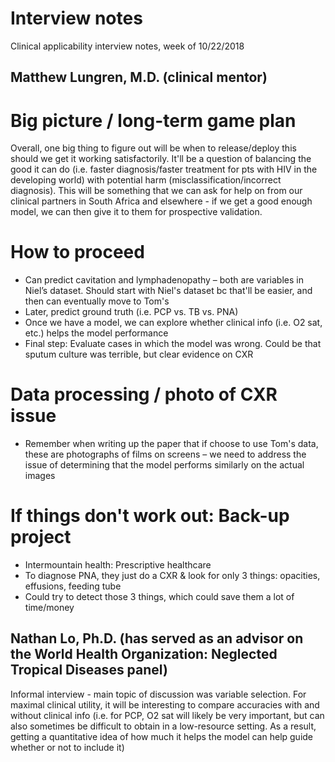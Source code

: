 # Interview notes

Clinical applicability interview notes, week of 10/22/2018

## Matthew Lungren, M.D. (clinical mentor)

# Big picture / long-term game plan
Overall, one big thing to figure out will be when to release/deploy this should we get it working satisfactorily. It'll be a question of balancing the good it can do (i.e. faster diagnosis/faster treatment for pts with HIV in the developing world) with potential harm (misclassification/incorrect diagnosis). This will be something that we can ask for help on from our clinical partners in South Africa and elsewhere - if we get a good enough model, we can then give it to them for prospective validation. 
# How to proceed
- Can predict cavitation and lymphadenopathy – both are variables in Niel’s dataset. Should start with Niel's dataset bc that'll be easier, and then can eventually move to Tom's
- Later, predict ground truth (i.e. PCP vs. TB vs. PNA)
- Once we have a model, we can explore whether clinical info (i.e. O2 sat, etc.) helps the model performance
- Final step: Evaluate cases in which the model was wrong. Could be that sputum culture was terrible, but clear evidence on CXR
# Data processing / photo of CXR issue 
- Remember when writing up the paper that if choose to use Tom's data, these are photographs of films on screens – we need to address the issue of determining that the model performs similarly on the actual images
# If things don't work out: Back-up project
- Intermountain health: Prescriptive healthcare
- To diagnose PNA, they just do a CXR & look for only 3 things: opacities, effusions, feeding tube
-	Could try to detect those 3 things, which could save them a lot of time/money


## Nathan Lo, Ph.D. (has served as an advisor on the World Health Organization: Neglected Tropical Diseases panel)
Informal interview - main topic of discussion was variable selection. For maximal clinical utility, it will be interesting to compare accuracies with and without clinical info (i.e. for PCP, O2 sat will likely be very important, but can also sometimes be difficult to obtain in a low-resource setting. As a result, getting a quantitative idea of how much it helps the model can help guide whether or not to include it)

